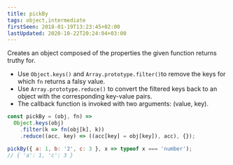 ```yaml
---
title: pickBy
tags: object,intermediate
firstSeen: 2018-01-19T13:23:45+02:00
lastUpdated: 2020-10-22T20:24:04+03:00
---
```


Creates an object composed of the properties the given function returns truthy for.

- Use `Object.keys()` and `Array.prototype.filter()`to remove the keys for which `fn` returns a falsy value.
- Use `Array.prototype.reduce()` to convert the filtered keys back to an object with the corresponding key-value pairs.
- The callback function is invoked with two arguments: (value, key).

```js
const pickBy = (obj, fn) =>
  Object.keys(obj)
    .filter(k => fn(obj[k], k))
    .reduce((acc, key) => ((acc[key] = obj[key]), acc), {});
```

```js
pickBy({ a: 1, b: '2', c: 3 }, x => typeof x === 'number');
// { 'a': 1, 'c': 3 }
```
